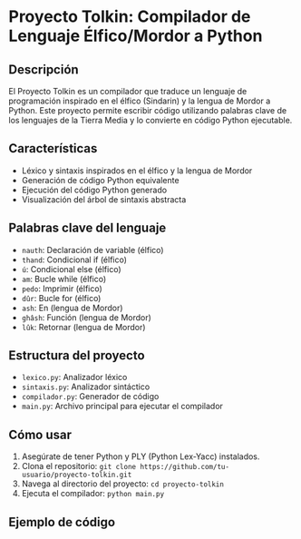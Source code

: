 # Proyecto Tolkin: Compilador de Lenguaje Élfico/Mordor a Python

## Descripción
El Proyecto Tolkin es un compilador que traduce un lenguaje de programación inspirado en el élfico (Sindarin) y la lengua de Mordor a Python. Este proyecto permite escribir código utilizando palabras clave de los lenguajes de la Tierra Media y lo convierte en código Python ejecutable.

## Características
- Léxico y sintaxis inspirados en el élfico y la lengua de Mordor
- Generación de código Python equivalente
- Ejecución del código Python generado
- Visualización del árbol de sintaxis abstracta

## Palabras clave del lenguaje
- `nauth`: Declaración de variable (élfico)
- `thand`: Condicional if (élfico)
- `ú`: Condicional else (élfico)
- `am`: Bucle while (élfico)
- `pedo`: Imprimir (élfico)
- `dûr`: Bucle for (élfico)
- `ash`: En (lengua de Mordor)
- `ghâsh`: Función (lengua de Mordor)
- `lûk`: Retornar (lengua de Mordor)

## Estructura del proyecto
- `lexico.py`: Analizador léxico
- `sintaxis.py`: Analizador sintáctico
- `compilador.py`: Generador de código
- `main.py`: Archivo principal para ejecutar el compilador

## Cómo usar
1. Asegúrate de tener Python y PLY (Python Lex-Yacc) instalados.
2. Clona el repositorio: `git clone https://github.com/tu-usuario/proyecto-tolkin.git`
3. Navega al directorio del proyecto: `cd proyecto-tolkin`
4. Ejecuta el compilador: `python main.py`

## Ejemplo de código